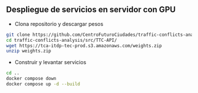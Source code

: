 
## Despliegue de servicios en servidor con GPU

* Clona repositorio y descargar pesos
```bash
git clone https://github.com/CentroFuturoCiudades/traffic-conflicts-analysis.git
cd traffic-conflicts-analysis/src/TTC-API/
wget https://tca-itdp-tec-prod.s3.amazonaws.com/weights.zip
unzip weights.zip
```
* Construir y levantar servicios
```bash
cd ..
docker compose down
docker compose up -d --build
```
